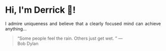 # Hi, I'm Derrick 👋!
<p align="justify">I admire uniqueness and believe that a clearly focused mind can achieve anything...</p> 
<!-- #quote-start -->
<blockquote>&ldquo;Some people feel the rain. Others just get wet. &rdquo; &mdash; <footer>Bob Dylan</footer></blockquote>
<!-- #quote-end -->
